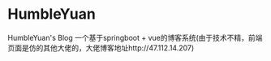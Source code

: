 # HumbleYuan
HumbleYuan's Blog
一个基于springboot + vue的博客系统(由于技术不精，前端页面是仿的其他大佬的，大佬博客地址http://47.112.14.207)
